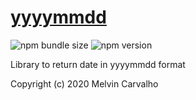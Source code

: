 # [yyyymmdd](https://github.com/util8/yyyymmdd)

![npm bundle size](https://img.shields.io/bundlephobia/minzip/@util8/yyyymmdd)
![npm version](https://img.shields.io/npm/v/@util8/yyyymmdd)

Library to return date in yyyymmdd format

Copyright (c) 2020 Melvin Carvalho
